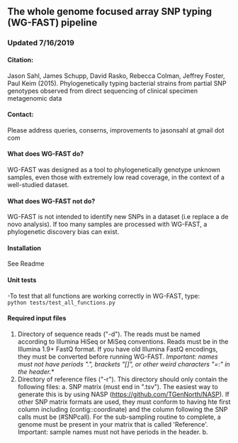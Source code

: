 ## The whole genome focused array SNP typing (WG-FAST) pipeline  

### Updated 7/16/2019  

#### Citation:  
Jason Sahl, James Schupp, David Rasko, Rebecca Colman, Jeffrey Foster, Paul Keim (2015).
Phylogenetically typing bacterial strains from partial SNP genotypes observed from direct
sequencing of clinical specimen metagenomic data  

#### Contact:  
Please address queries, conserns, improvements to jasonsahl at gmail dot com  

#### What does WG-FAST do?  

WG-FAST was designed as a tool to phylogenetically genotype unknown samples, even those
with extremely low read coverage, in the context of a well-studied dataset.

#### What does WG-FAST not do?  

WG-FAST is not intended to identify new SNPs in a dataset (i.e replace a de novo analysis).
If too many samples are processed with WG-FAST, a phylogenetic discovery bias can exist.

#### Installation  
See Readme

#### Unit tests  
-To test that all functions are working correctly in WG-FAST, type:  
```python tests/test_all_functions.py```

#### Required input files  
1. Directory of sequence reads ("-d"). The reads must be named according to Illumina HiSeq
or MiSeq conventions. Reads must be in the Illumina 1.9+ FastQ format. If you have old
Illumina FastQ encodings, they must be converted before running WG-FAST. *Important: names
must not have periods ".", brackets "[]", or other weird characters "=:" in the header.**
2. Directory of reference files ("-r"). This directory should only contain the following
files:
a. SNP matrix (must end in ".tsv"). The easiest way to generate this is by using NASP
(https://github.com/TGenNorth/NASP). If other SNP matrix formats are used, they must conform
to having hte first column including (contig::coordinate) and the column following the SNP calls
must be (#SNPcall). For the sub-sampling routine to complete, a genome must be present in your matrix
that is called 'Reference'. Important: sample names must not have periods in the header.
b.
